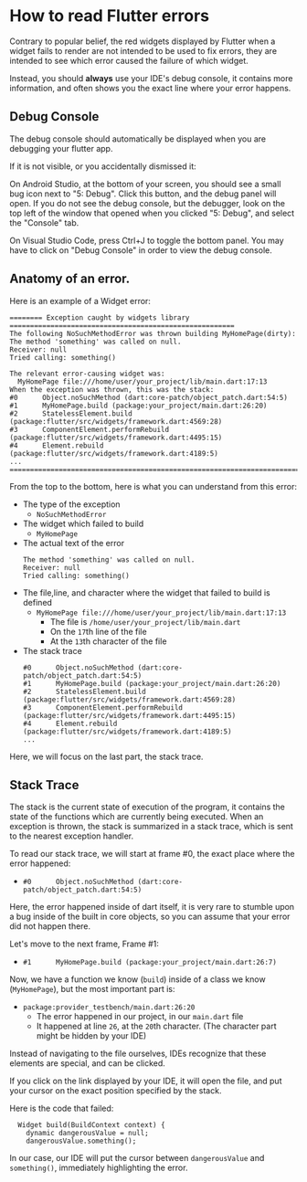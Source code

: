 # How to read Flutter errors

Contrary to popular belief, the red widgets displayed by Flutter when a widget
fails to render are not intended to be used to fix errors,
they are intended to see which error caused the failure of which widget.

Instead, you should **always** use your IDE's debug console,
it contains more information, and often shows you the exact line where your error happens.

## Debug Console

The debug console should automatically be displayed when you are debugging your flutter app.

If it is not visible, or you accidentally dismissed it:

On Android Studio, at the bottom of your screen, you should see a small bug icon next to "5: Debug". Click this button, and the debug panel will open.
If you do not see the debug console, but the debugger, look on the top left of the window that opened when you clicked "5: Debug", and select the "Console" tab.

On Visual Studio Code, press Ctrl+J to toggle the bottom panel. You may have to click on "Debug Console" in order to view the debug console.

## Anatomy of an error.

Here is an example of a Widget error:

```
======== Exception caught by widgets library =======================================================
The following NoSuchMethodError was thrown building MyHomePage(dirty):
The method 'something' was called on null.
Receiver: null
Tried calling: something()

The relevant error-causing widget was: 
  MyHomePage file:///home/user/your_project/lib/main.dart:17:13
When the exception was thrown, this was the stack: 
#0      Object.noSuchMethod (dart:core-patch/object_patch.dart:54:5)
#1      MyHomePage.build (package:your_project/main.dart:26:20)
#2      StatelessElement.build (package:flutter/src/widgets/framework.dart:4569:28)
#3      ComponentElement.performRebuild (package:flutter/src/widgets/framework.dart:4495:15)
#4      Element.rebuild (package:flutter/src/widgets/framework.dart:4189:5)
...
====================================================================================================
```

From the top to the bottom, here is what you can understand from this error:

* The type of the exception
  * `NoSuchMethodError`
* The widget which failed to build
  * `MyHomePage`
* The actual text of the error
    ```
    The method 'something' was called on null.
    Receiver: null
    Tried calling: something()
    ```
* The file,line, and character where the widget that failed to build is defined
  * `MyHomePage file:///home/user/your_project/lib/main.dart:17:13`
    * The file is `/home/user/your_project/lib/main.dart`
    * On the `17`th line of the file
    * At the `13`th character of the file
* The stack trace
    ```    When the exception was thrown, this was the stack: 
    #0      Object.noSuchMethod (dart:core-patch/object_patch.dart:54:5)
    #1      MyHomePage.build (package:your_project/main.dart:26:20)
    #2      StatelessElement.build (package:flutter/src/widgets/framework.dart:4569:28)
    #3      ComponentElement.performRebuild (package:flutter/src/widgets/framework.dart:4495:15)
    #4      Element.rebuild (package:flutter/src/widgets/framework.dart:4189:5)
    ...
    ```

Here, we will focus on the last part, the stack trace.

## Stack Trace

The stack is the current state of execution of the program, it contains the state of the functions which are currently being executed.
When an exception is thrown, the stack is summarized in a stack trace, which is sent to the nearest exception handler.

To read our stack trace, we will start at frame #0, the exact place where the error happened:

* `#0      Object.noSuchMethod (dart:core-patch/object_patch.dart:54:5)`

Here, the error happened inside of dart itself, it is very rare to stumble upon a bug inside of the built in core objects, so you can assume that your error did not happen there.

Let's move to the next frame, Frame #1:

* `#1      MyHomePage.build (package:your_project/main.dart:26:7)`

Now, we have a function we know (`build`) inside of a class we know (`MyHomePage`), but the most important part is:

* `package:provider_testbench/main.dart:26:20`
  * The error happened in our project, in our `main.dart` file
  * It happened at line `26`, at the `20`th character. (The character part might be hidden by your IDE)

Instead of navigating to the file ourselves, IDEs recognize that these elements are special, and can be clicked.

If you click on the link displayed by your IDE, it will open the file, and put your cursor on the exact position specified by the stack.

Here is the code that failed:

```
  Widget build(BuildContext context) {
    dynamic dangerousValue = null;
    dangerousValue.something();
```

In our case, our IDE will put the cursor between `dangerousValue` and `something()`, immediately highlighting the error.
